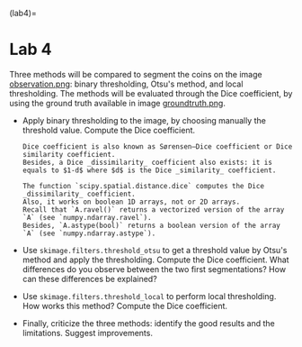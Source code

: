 (lab4)=
# Lab 4

Three methods will be compared to segment the coins on the image <a href="../_static/data/observation.png">observation.png</a>:
binary thresholding, Otsu's method, and local thresholding.
The methods will be evaluated through the Dice coefficient,
by using the ground truth available in image <a href="../_static/data/groundtruth.png">groundtruth.png</a>.

* Apply binary thresholding to the image, by choosing manually the threshold value.
  Compute the Dice coefficient.
  
  ```{note}
  Dice coefficient is also known as Sørensen–Dice coefficient or Dice similarity coefficient.
  Besides, a Dice _dissimilarity_ coefficient also exists: it is equals to $1-d$ where $d$ is the Dice _similarity_ coefficient.
  
  The function `scipy.spatial.distance.dice` computes the Dice _dissimilarity_ coefficient.
  Also, it works on boolean 1D arrays, not or 2D arrays.
  Recall that `A.ravel()` returns a vectorized version of the array `A` (see `numpy.ndarray.ravel`).
  Besides, `A.astype(bool)` returns a boolean version of the array `A` (see `numpy.ndarray.astype`).
  ```

* Use `skimage.filters.threshold_otsu` to get a threshold value by Otsu's method and apply the thresholding.
  Compute the Dice coefficient.
  What differences do you observe between the two first segmentations? How can these differences be explained?

* Use `skimage.filters.threshold_local` to perform local thresholding.
  How works this method?
  Compute the Dice coefficient.
  
* Finally, criticize the three methods: identify the good results and the limitations.
  Suggest improvements.